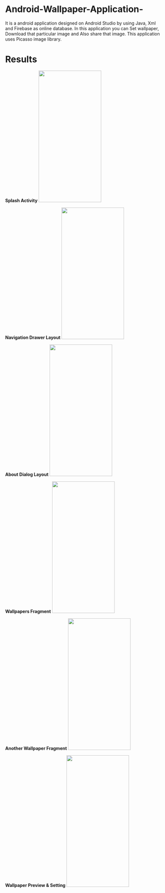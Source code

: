 # Android-Wallpaper-Application-
It is a android application designed on Android Studio by using Java, Xml and Firebase as online database. In this application you can Set wallpaper, Download that particular image and Also share that image. This application uses Picasso image library.

# Results


**Splash Activity**
<img src="https://github.com/devdasamale/Android-Wallpaper-Application-/assets/100094659/71216b05-9dce-4cf9-9507-4858aa5f58c0" width=200 height=420>



**Navigation Drawer Layout**
<img src="https://github.com/devdasamale/Android-Wallpaper-Application-/assets/100094659/e6ca9ff0-784e-461e-84bd-75ade5eaa92a" width=200 height=420>



**About Dialog Layout**
<img src="https://github.com/devdasamale/Android-Wallpaper-Application-/assets/100094659/ac3f235d-3da3-4616-b8e4-5c95f9b441d0" width=200 height=420>


**Wallpapers Fragment**
<img src="https://github.com/devdasamale/Android-Wallpaper-Application-/assets/100094659/08d61885-ef0f-4427-b80e-2b1ed876400e" width=200 height=420>


**Another Wallpaper Fragment**
<img src="https://github.com/devdasamale/Android-Wallpaper-Application-/assets/100094659/82e40b81-a06e-4b63-a06f-1860e7ad65c8" width=200 height=420>



**Wallpaper Preview & Setting**
<img src="https://github.com/devdasamale/Android-Wallpaper-Application-/assets/100094659/428fbae6-2b26-424d-825d-58a177ce8482" width=200 height=420>





